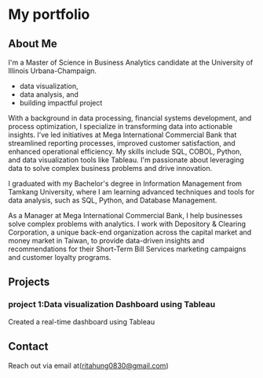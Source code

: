# My portfolio

## About Me
I'm a  Master of Science in Business Analytics candidate at the University of Illinois Urbana-Champaign. 
- data visualization,
- data analysis, and
- building impactful project

With a background in data processing, financial systems development, and process optimization, I specialize in transforming data into actionable insights. I’ve led initiatives at Mega International Commercial Bank that streamlined reporting processes, improved customer satisfaction, and enhanced operational efficiency. My skills include SQL, COBOL, Python, and data visualization tools like Tableau. I'm passionate about leveraging data to solve complex business problems and drive innovation.

I graduated with my Bachelor's degree in Information Management from Tamkang University, where I am learning advanced techniques and tools for data analysis, such as SQL, Python, and Database Management.

As a Manager at Mega International Commercial Bank, I help businesses solve complex problems with analytics. I work with Depository & Clearing Corporation, a unique back-end organization across the capital market and money market in Taiwan, to provide data-driven insights and recommendations for their Short-Term Bill Services marketing campaigns and customer loyalty programs.

## Projects

### project 1:Data visualization Dashboard using Tableau
Created a real-time dashboard using Tableau

## Contact
Reach out via email at(ritahung0830@gmail.com)